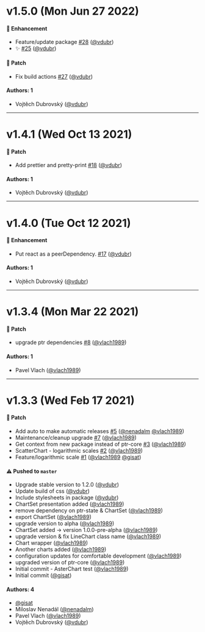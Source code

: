 # v1.5.0 (Mon Jun 27 2022)

#### 🚀 Enhancement

- Feature/update package [#28](https://github.com/gisat-panther/ptr-charts/pull/28) ([@vdubr](https://github.com/vdubr))
- :sparkles: [#25](https://github.com/gisat-panther/ptr-charts/pull/25) ([@vdubr](https://github.com/vdubr))

#### 🐾 Patch

- Fix build actions [#27](https://github.com/gisat-panther/ptr-charts/pull/27) ([@vdubr](https://github.com/vdubr))

#### Authors: 1

- Vojtěch Dubrovský ([@vdubr](https://github.com/vdubr))

---

# v1.4.1 (Wed Oct 13 2021)

#### 🐾 Patch

- Add prettier and pretty-print [#18](https://github.com/gisat-panther/ptr-charts/pull/18) ([@vdubr](https://github.com/vdubr))

#### Authors: 1

- Vojtěch Dubrovský ([@vdubr](https://github.com/vdubr))

---

# v1.4.0 (Tue Oct 12 2021)

#### 🚀 Enhancement

- Put react as a peerDependency. [#17](https://github.com/gisat-panther/ptr-charts/pull/17) ([@vdubr](https://github.com/vdubr))

#### Authors: 1

- Vojtěch Dubrovský ([@vdubr](https://github.com/vdubr))

---

# v1.3.4 (Mon Mar 22 2021)

#### 🐾 Patch

- upgrade ptr dependencies [#8](https://github.com/gisat-panther/ptr-charts/pull/8) ([@vlach1989](https://github.com/vlach1989))

#### Authors: 1

- Pavel Vlach ([@vlach1989](https://github.com/vlach1989))

---

# v1.3.3 (Wed Feb 17 2021)

#### 🐾 Patch

- Add auto to make automatic releases [#5](https://github.com/gisat-panther/ptr-charts/pull/5) ([@nenadalm](https://github.com/nenadalm) [@vlach1989](https://github.com/vlach1989))
- Maintenance/cleanup upgrade [#7](https://github.com/gisat-panther/ptr-charts/pull/7) ([@vlach1989](https://github.com/vlach1989))
- Get context from new package instead of ptr-core [#3](https://github.com/gisat-panther/ptr-charts/pull/3) ([@vlach1989](https://github.com/vlach1989))
- ScatterChart - logarithmic scales [#2](https://github.com/gisat-panther/ptr-charts/pull/2) ([@vlach1989](https://github.com/vlach1989))
- Feature/logarithmic scale [#1](https://github.com/gisat-panther/ptr-charts/pull/1) ([@vlach1989](https://github.com/vlach1989) [@gisat](https://github.com/gisat))

#### ⚠️ Pushed to `master`

- Upgrade stable version to 1.2.0 ([@vdubr](https://github.com/vdubr))
- Update build of css ([@vdubr](https://github.com/vdubr))
- Include stylesheets in package ([@vdubr](https://github.com/vdubr))
- ChartSet presentation added ([@vlach1989](https://github.com/vlach1989))
- remove dependency on ptr-state & ChartSet ([@vlach1989](https://github.com/vlach1989))
- export ChartSet ([@vlach1989](https://github.com/vlach1989))
- upgrade version to alpha ([@vlach1989](https://github.com/vlach1989))
- ChartSet added -> version 1.0.0-pre-alpha ([@vlach1989](https://github.com/vlach1989))
- upgrade version & fix LineChart class name ([@vlach1989](https://github.com/vlach1989))
- Chart wrapper ([@vlach1989](https://github.com/vlach1989))
- Another charts added ([@vlach1989](https://github.com/vlach1989))
- configuration updates for comfortable development ([@vlach1989](https://github.com/vlach1989))
- upgraded version of ptr-core ([@vlach1989](https://github.com/vlach1989))
- Initial commit - AsterChart test ([@vlach1989](https://github.com/vlach1989))
- Initial commit ([@gisat](https://github.com/gisat))

#### Authors: 4

- [@gisat](https://github.com/gisat)
- Miloslav Nenadál ([@nenadalm](https://github.com/nenadalm))
- Pavel Vlach ([@vlach1989](https://github.com/vlach1989))
- Vojtěch Dubrovský ([@vdubr](https://github.com/vdubr))
